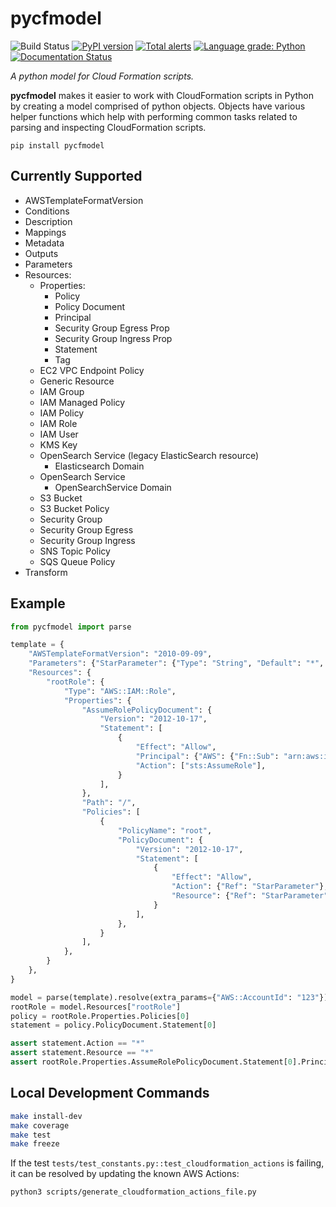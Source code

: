 # pycfmodel

![Build Status](https://github.com/Skyscanner/pycfmodel/workflows/PyPI%20release/badge.svg)
[![PyPI version](https://badge.fury.io/py/pycfmodel.svg)](https://badge.fury.io/py/pycfmodel)
[![Total alerts](https://img.shields.io/lgtm/alerts/g/Skyscanner/pycfmodel.svg?logo=lgtm&logoWidth=18)](https://lgtm.com/projects/g/Skyscanner/pycfmodel/alerts/)
[![Language grade: Python](https://img.shields.io/lgtm/grade/python/g/Skyscanner/pycfmodel.svg?logo=lgtm&logoWidth=18)](https://lgtm.com/projects/g/Skyscanner/pycfmodel/context:python)
[![Documentation Status](https://readthedocs.org/projects/pycfmodel/badge/?version=latest)](https://pycfmodel.readthedocs.io/en/latest/?badge=latest)

*A python model for Cloud Formation scripts.*

**pycfmodel** makes it easier to work with CloudFormation scripts in Python by
creating a model comprised of python objects. Objects have various helper
functions which help with performing common tasks related to parsing and
inspecting CloudFormation scripts.

`pip install pycfmodel`

## Currently Supported
* AWSTemplateFormatVersion
* Conditions
* Description
* Mappings
* Metadata
* Outputs
* Parameters
* Resources:
    * Properties:
        * Policy
        * Policy Document
        * Principal
        * Security Group Egress Prop
        * Security Group Ingress Prop
        * Statement
        * Tag
    * EC2 VPC Endpoint Policy
    * Generic Resource
    * IAM Group
    * IAM Managed Policy
    * IAM Policy
    * IAM Role
    * IAM User
    * KMS Key
    * OpenSearch Service (legacy ElasticSearch resource)
        * Elasticsearch Domain
    * OpenSearch Service
        * OpenSearchService Domain
    * S3 Bucket
    * S3 Bucket Policy
    * Security Group
    * Security Group Egress
    * Security Group Ingress
    * SNS Topic Policy
    * SQS Queue Policy
* Transform

## Example
```python
from pycfmodel import parse

template = {
    "AWSTemplateFormatVersion": "2010-09-09",
    "Parameters": {"StarParameter": {"Type": "String", "Default": "*", "Description": "Star Param"}},
    "Resources": {
        "rootRole": {
            "Type": "AWS::IAM::Role",
            "Properties": {
                "AssumeRolePolicyDocument": {
                    "Version": "2012-10-17",
                    "Statement": [
                        {
                            "Effect": "Allow",
                            "Principal": {"AWS": {"Fn::Sub": "arn:aws:iam::${AWS::AccountId}:root"}},
                            "Action": ["sts:AssumeRole"],
                        }
                    ],
                },
                "Path": "/",
                "Policies": [
                    {
                        "PolicyName": "root",
                        "PolicyDocument": {
                            "Version": "2012-10-17",
                            "Statement": [
                                {
                                    "Effect": "Allow",
                                    "Action": {"Ref": "StarParameter"},
                                    "Resource": {"Ref": "StarParameter"},
                                }
                            ],
                        },
                    }
                ],
            },
        }
    },
}

model = parse(template).resolve(extra_params={"AWS::AccountId": "123"})
rootRole = model.Resources["rootRole"]
policy = rootRole.Properties.Policies[0]
statement = policy.PolicyDocument.Statement[0]

assert statement.Action == "*"
assert statement.Resource == "*"
assert rootRole.Properties.AssumeRolePolicyDocument.Statement[0].Principal == {"AWS": "arn:aws:iam::123:root"}
```

## Local Development Commands

```bash
make install-dev
make coverage
make test
make freeze
```

If the test `tests/test_constants.py::test_cloudformation_actions` is failing, it can be resolved by updating the known AWS Actions:

```bash
python3 scripts/generate_cloudformation_actions_file.py
```
